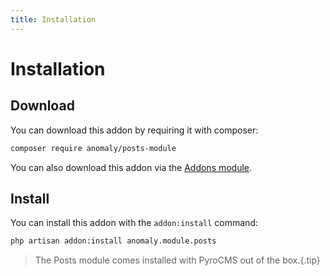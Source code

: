 ```yaml
---
title: Installation
---
```


# Installation

<div class="documentation__toc"></div>

## Download

You can download this addon by requiring it with composer:

```bash
composer require anomaly/posts-module
```

You can also download this addon via the [Addons module](/documentation/addons-module).

## Install

You can install this addon with the `addon:install` command:

```bash
php artisan addon:install anomaly.module.posts
```

> The Posts module comes installed with PyroCMS out of the box.{.tip}
